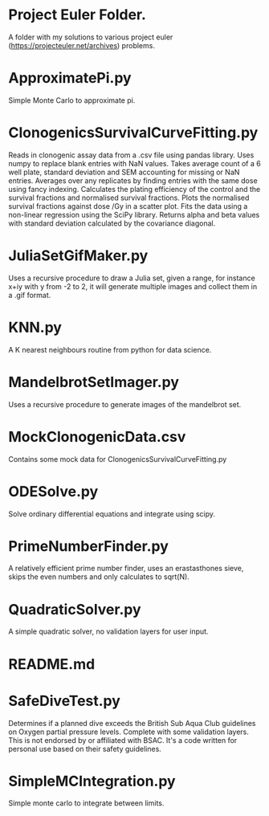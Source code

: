 # Project Euler Folder.

A folder with my solutions to various project euler (https://projecteuler.net/archives) problems. 

# ApproximatePi.py

Simple Monte Carlo to approximate pi.

# ClonogenicsSurvivalCurveFitting.py

Reads in clonogenic assay data from a .csv file using pandas library. Uses numpy to replace blank entries with NaN values. Takes average count of a 6 well plate, standard deviation and SEM accounting for missing or NaN entries. Averages over any replicates by finding entries with the same dose using fancy indexing. Calculates the plating efficiency of the control and the survival fractions and normalised survival fractions. Plots the normalised survival fractions against dose /Gy in a scatter plot. Fits the data using a non-linear regression using the SciPy library. Returns alpha and beta values with standard deviation calculated by the covariance diagonal. 

# JuliaSetGifMaker.py

Uses a recursive procedure to draw a Julia set, given a range, for instance x+iy with y from -2 to 2, it will generate multiple images and collect them in a .gif format. 

# KNN.py

A K nearest neighbours routine from python for data science. 

# MandelbrotSetImager.py

Uses a recursive procedure to generate images of the mandelbrot set. 

# MockClonogenicData.csv

Contains some mock data for ClonogenicsSurvivalCurveFitting.py 

# ODESolve.py

Solve ordinary differential equations and integrate using scipy.

# PrimeNumberFinder.py

A relatively efficient prime number finder, uses an erastasthones sieve, skips the even numbers and only calculates to sqrt(N). 

# QuadraticSolver.py

A simple quadratic solver, no validation layers for user input. 

# README.md

# SafeDiveTest.py

Determines if a planned dive exceeds the British Sub Aqua Club guidelines on Oxygen partial pressure levels. Complete with some validation layers. This is not endorsed by or affiliated with BSAC. It's a code written for personal use based on their safety guidelines.

# SimpleMCIntegration.py

Simple monte carlo to integrate between limits.

